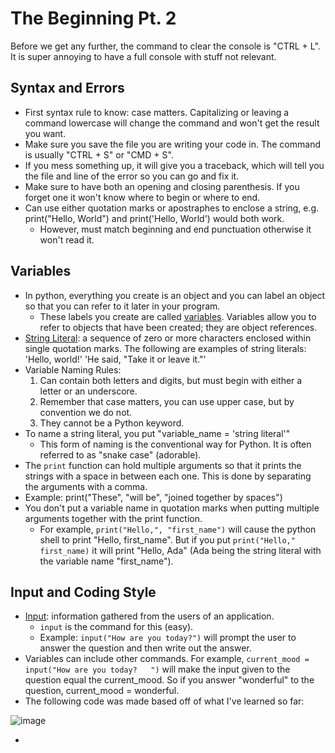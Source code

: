 # The Beginning Pt. 2

Before we get any further, the command to clear the console is "CTRL + L". It is super annoying to have a full console with stuff not relevant.

## Syntax and Errors
- First syntax rule to know: case matters. Capitalizing or leaving a command lowercase will change the command and won't get the result you want.
- Make sure you save the file you are writing your code in. The command is usually "CTRL + S" or "CMD + S".
- If you mess something up, it will give you a traceback, which will tell you the file and line of the error so you can go and fix it.
- Make sure to have both an opening and closing parenthesis. If you forget one it won't know where to begin or where to end.
- Can use either quotation marks or apostraphes to enclose a string, e.g. print("Hello, World") and print('Hello, World') would both work.
  - However, must match beginning and end punctuation otherwise it won't read it.

## Variables
- In python, everything you create is an object and you can label an object so that you can refer to it later in your program.
  - These labels you create are called <ins>variables</ins>. Variables allow you to refer to objects that have been created; they are object references.
- <ins>String Literal</ins>: a sequence of zero or more characters enclosed within single quotation marks. The following are examples of string literals: 'Hello, world!' 'He said, "Take it or leave it."'
- Variable Naming Rules:
  1. Can contain both letters and digits, but must begin with either a letter or an underscore.
  2. Remember that case matters, you can use upper case, but by convention we do not.
  3. They cannot be a Python keyword.
- To name a string literal, you put "variable_name = 'string literal'"
  - This form of naming is the conventional way for Python. It is often referred to as "snake case" (adorable).
 - The `print` function can hold multiple arguments so that it prints the strings with a space in between each one. This is done by separating the arguments with a comma.
  - Example: print("These", "will be", "joined together by spaces")
  - You don't put a variable name in quotation marks when putting multiple arguments together with the print function.
    - For example, `print("Hello,", "first_name")` will cause the python shell to print "Hello, first_name". But if you put `print("Hello," first_name)` it will print "Hello, Ada" (Ada being the string literal with the variable name "first_name").
   
## Input and Coding Style
- <ins>Input</ins>: information gathered from the users of an application.
  - `input` is the command for this (easy).
  - Example: `input("How are you today?")` will prompt the user to answer the question and then write out the answer.
- Variables can include other commands. For example, `current_mood = input("How are you today?   ")` will make the input given to the question equal the current_mood. So if you answer "wonderful" to the question, current_mood = wonderful.
- The following code was made based off of what I've learned so far:

![image](https://github.com/JessieS444/learningPython/assets/157999229/2a7e82d2-4e7b-4fc1-95f9-333da92723d9)

- 
